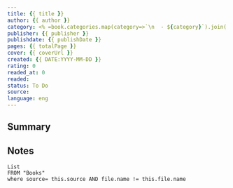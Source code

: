 ```yaml
---
title: {{ title }}
author: {{ author }}
category: <% =book.categories.map(category=>`\n  - ${category}`).join('')%>
publisher: {{ publisher }}
publishdate: {{ publishDate }}
pages: {{ totalPage }}
cover: {{ coverUrl }}
created: {{ DATE:YYYY-MM-DD }}
rating: 0
readed_at: 0
readed:
status: To Do
source: 
language: eng
---
```

## Summary


## Notes
```dataview
List 
FROM "Books"
where source= this.source AND file.name != this.file.name
```